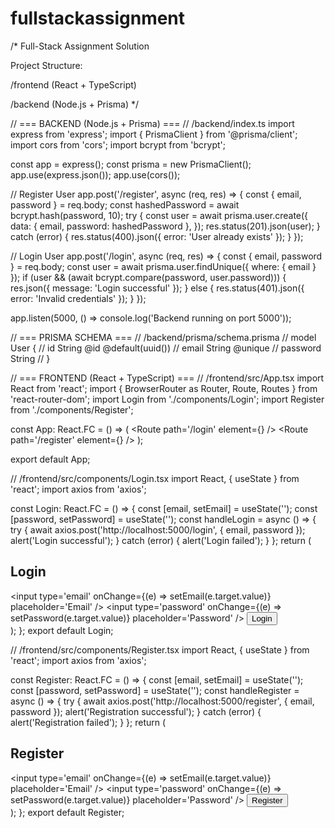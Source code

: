 # fullstackassignment
/* Full-Stack Assignment Solution

Project Structure:

/frontend (React + TypeScript)

/backend (Node.js + Prisma) */


// === BACKEND (Node.js + Prisma) === // /backend/index.ts import express from 'express'; import { PrismaClient } from '@prisma/client'; import cors from 'cors'; import bcrypt from 'bcrypt';

const app = express(); const prisma = new PrismaClient(); app.use(express.json()); app.use(cors());

// Register User app.post('/register', async (req, res) => { const { email, password } = req.body; const hashedPassword = await bcrypt.hash(password, 10); try { const user = await prisma.user.create({ data: { email, password: hashedPassword }, }); res.status(201).json(user); } catch (error) { res.status(400).json({ error: 'User already exists' }); } });

// Login User app.post('/login', async (req, res) => { const { email, password } = req.body; const user = await prisma.user.findUnique({ where: { email } }); if (user && (await bcrypt.compare(password, user.password))) { res.json({ message: 'Login successful' }); } else { res.status(401).json({ error: 'Invalid credentials' }); } });

app.listen(5000, () => console.log('Backend running on port 5000'));

// === PRISMA SCHEMA === // /backend/prisma/schema.prisma // model User { //   id       String @id @default(uuid()) //   email    String @unique //   password String // }

// === FRONTEND (React + TypeScript) === // /frontend/src/App.tsx import React from 'react'; import { BrowserRouter as Router, Route, Routes } from 'react-router-dom'; import Login from './components/Login'; import Register from './components/Register';

const App: React.FC = () => ( <Router> <Routes> <Route path='/login' element={<Login />} /> <Route path='/register' element={<Register />} /> </Routes> </Router> );

export default App;

// /frontend/src/components/Login.tsx import React, { useState } from 'react'; import axios from 'axios';

const Login: React.FC = () => { const [email, setEmail] = useState(''); const [password, setPassword] = useState(''); const handleLogin = async () => { try { await axios.post('http://localhost:5000/login', { email, password }); alert('Login successful'); } catch (error) { alert('Login failed'); } }; return ( <div> <h2>Login</h2> <input type='email' onChange={(e) => setEmail(e.target.value)} placeholder='Email' /> <input type='password' onChange={(e) => setPassword(e.target.value)} placeholder='Password' /> <button onClick={handleLogin}>Login</button> </div> ); }; export default Login;

// /frontend/src/components/Register.tsx import React, { useState } from 'react'; import axios from 'axios';

const Register: React.FC = () => { const [email, setEmail] = useState(''); const [password, setPassword] = useState(''); const handleRegister = async () => { try { await axios.post('http://localhost:5000/register', { email, password }); alert('Registration successful'); } catch (error) { alert('Registration failed'); } }; return ( <div> <h2>Register</h2> <input type='email' onChange={(e) => setEmail(e.target.value)} placeholder='Email' /> <input type='password' onChange={(e) => setPassword(e.target.value)} placeholder='Password' /> <button onClick={handleRegister}>Register</button> </div> ); }; export default Register;

